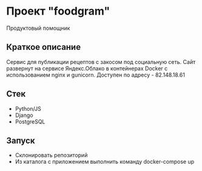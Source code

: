 # Проект "foodgram"
Продуктовый помощник

## Краткое описание
Сервис для публикации рецептов с закосом под социальную сеть.
Сайт развернут на сервисе Яндекс.Облако в контейнерах Docker с использованием nginx и gunicorn.
Доступен по адресу - 82.148.18.61

## Стек
- Python/JS
- Django
- PostgreSQL

## Запуск
- Склонировать репозиторий
- Из каталога с приложением выполнить команду docker-compose up
